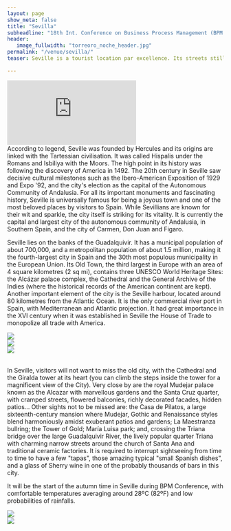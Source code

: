```yaml
---
layout: page
show_meta: false
title: "Sevilla"
subheadline: "18th Int. Conference on Business Process Management (BPM 2020)"
header:
   image_fullwidth: "torreoro_noche_header.jpg"
permalink: "/venue/sevilla/"
teaser: Seville is a tourist location par excellence. Its streets still preserve the cultural wealth of all stages of the city history. 

---
```

<div class="flex-video">
<iframe src="https://www.youtube.com/embed/LnV7IkZU-OY" frameborder="0" allow="accelerometer; autoplay; encrypted-media; gyroscope; picture-in-picture" allowfullscreen></iframe>
</div>
According to legend, Seville was founded by Hercules and its origins are linked with the Tartessian civilisation. It was called Hispalis under the Romans and Isbiliya with the Moors. The high point in its history was following the discovery of America in 1492. The 20th century in Seville saw decisive cultural milestones such as the Ibero-American Exposition of 1929 and Expo '92, and the city's election as the capital of the Autonomous Community of Andalusia. For all its important monuments and fascinating history, Seville is universally famous for being a joyous town and one of the most beloved places by visitors to Spain. While Sevillians are known for their wit and sparkle, the city itself is striking for its vitality. It is currently the capital and largest city of the autonomous community of Andalusia, in Southern Spain, and the city of Carmen, Don Juan and Figaro.

Seville lies on the banks of the Guadalquivir. It has a municipal population of about 700,000, and a metropolitan population of about 1.5 million, making it the fourth-largest city in Spain and the 30th most populous municipality in the European Union. Its Old Town, the third largest in Europe with an area of 4 square kilometres (2 sq mi), contains three UNESCO World Heritage Sites: the Alcázar palace complex, the Cathedral and the General Archive of the Indies (where the historical records of the American continent are kept). Another important element of the city is the Seville harbour, located around 80 kilometres from the Atlantic Ocean. It is the only commercial river port in Spain, with Mediterranean and Atlantic projection. It had great importance in the XVI century when it was established in Seville the House of Trade to monopolize all trade with America. 

<div class="row t30">
  <div class="medium-4 columns">
<img src='{{ site.urlimg }}plazaespaña.jpg'>
  </div>
  <div class="medium-4 columns">
      <img src='{{ site.urlimg }}fama.jpg'>
  </div>
  <div class="medium-4 columns">
      <img src="{{ site.urlimg }}torreoro.jpg">
  </div>
</div>
<br>

In Seville, visitors will not want to miss the old city, with the Cathedral and the Giralda tower at its heart (you can climb the steps inside the tower for a magnificent view of the City). Very close by are the royal Mudejar palace known as the Alcazar with marvellous gardens and the Santa Cruz quarter, with cramped streets, flowered balconies, richly decorated facades, hidden patios... Other sights not to be missed are: the Casa de Pilatos, a large sixteenth-century mansion where Mudejar, Gothic and Renaissance styles blend harmoniously amidst exuberant patios and gardens; La Maestranza bullring; the Tower of Gold; María Luisa park; and, crossing the Triana bridge over the large Guadalquivir River, the lively popular quarter Triana with charming narrow streets around the church of Santa Ana and traditional ceramic factories.  It is required to interrupt sightseeing from time to time to have a few "tapas", those amazing typical "small Spanish dishes", and a glass of Sherry wine in one of the probably thousands of bars in this city. 

It will be the start of the autumn time in Seville during BPM Conference, with comfortable temperatures averaging around 28ºC (82ºF) and low probabilities of rainfalls.


<div class="row t30">
  <div class="medium-6 columns">
      <img src='{{ site.urlimg }}sangria.jpg'>
  </div>
  <div class="medium-6 columns">
      <img src='{{ site.urlimg }}tapas.jpg'>
  </div>
</div>
